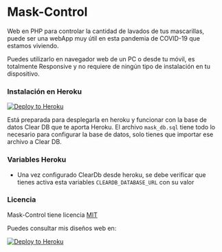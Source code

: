 Mask-Control
============

Web en PHP para controlar la cantidad de lavados de tus mascarillas, puede ser una webApp muy útil en esta pandemia de COVID-19 que estamos viviendo. 

Puedes utilizarlo en navegador web de un PC o desde tu móvil, es totalmente Responsive y no requiere de ningún tipo de instalación en tu dispositivo.



### Instalación en Heroku

[![Deploy to Heroku][heroku-img]][heroku-url]

[heroku-img]: https://www.herokucdn.com/deploy/button.png
[heroku-url]: https://heroku.com/deploy

Está preparada para desplegarla en heroku y funcionar con la base de datos Clear DB que te aporta Heroku. El archivo `mask_db.sql` tiene todo lo necesario para configurar la base de datos, solo tienes que importar ese archivo a Clear DB.

### Variables Heroku

* Una vez configurado ClearDb desde heroku, se debe verificar que tienes activa esta variables `CLEARDB_DATABASE_URL` con su valor 


### Licencia

Mask-Control tiene licencia [MIT][licencia-url]

[licencia-url]:https://github.com/cgasper79/Mask-Control/blob/main/LICENSE

Puedes consultar mis diseños web en:

[![Deploy to Heroku][gasperwebdesign-img]][gasperwebdesign-url]

[gasperwebdesign-img]: https://gasperwebdesign.com/logo.png
[gasperwebdesign-url]: https://gasperwebdesign.com












